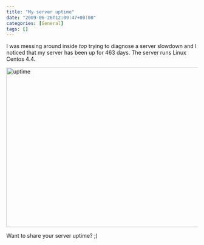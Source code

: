 ```yaml
---
title: "My server uptime"
date: "2009-06-26T12:09:47+00:00"
categories: [General]
tags: []
---
```


I was messing around inside <em>top</em> trying to diagnose a server slowdown and I noticed that my server has been up for 463 days. The server runs Linux Centos 4.4.

<img class="aligncenter size-full wp-image-1338" title="uptime" src="http://techteapot.com/wp-content/uploads/2009/06/uptime.PNG" alt="uptime" width="667" height="420" />

Want to share your server uptime? ;)
